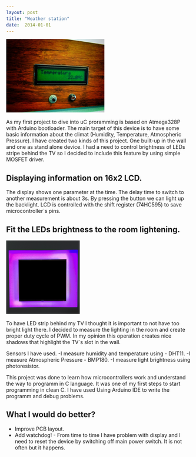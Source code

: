 ```yaml
---
layout: post
title: "Weather station"
date:  2014-01-01
---
```

![Main picture](/images/weather_station/main.jpg)

As my first project to dive into uC proramming is based on Atmega328P with Arduino bootloader. The main target of this device is to have some basic information about the climat (Humidity, Temperature, Atmospheric Pressure).
I have created two kinds of this project. One built-up in the wall and one as stand alone device.
I had a need to control brightness of LEDs stripe behind the TV so I decided to include this feature by using simple MOSFET driver.

## Displaying information on 16x2 LCD.
The display shows one parameter at the time. The delay time to switch to another measurement is about 3s. By pressing the button we can light up the backlight.
LCD is controlled with the shift register (74HC595) to save microcontroller`s pins.

## Fit the LEDs brightness to the room lightening.
![TV](/images/weather_station/TV.PNG)

To have LED strip behind my TV I thought it is important to not have too bright light there. I decided to measure the lighting in the room and create proper duty cycle of PWM.
In my opinion this operation creates nice shadows that highlight the TV`s slot in the wall.

Sensors I have used.
-I measure humidity and temperature using - DHT11.
-I measure Atmospheric Pressure - BMP180.
-I measure light brightness using photoresistor.

This project was done to learn how microcontrollers work and understand the way to programm in C language. It was one of my first steps to start programming in clean C. I have used Using Arduino IDE to write the programm and debug problems.

## What I would do better?
- Improve PCB layout.
- Add watchdog! - From time to time I have problem with display and I need to reset the device by switching off main power switch. It is not often but it happens.
